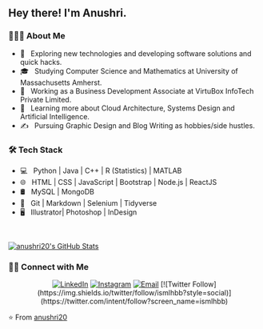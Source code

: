 <h2> Hey there! I'm Anushri.</h2>

<h3> 👨🏻‍💻 About Me </h3>

- 🤔 &nbsp; Exploring new technologies and developing software solutions and quick hacks.
- 🎓 &nbsp; Studying Computer Science and Mathematics at University of Massachusetts Amherst.
- 💼 &nbsp; Working as a Business Development Associate at VirtuBox InfoTech Private Limited.
- 🌱 &nbsp; Learning more about Cloud Architecture, Systems Design and Artificial Intelligence.
- ✍️ &nbsp; Pursuing Graphic Design and Blog Writing as hobbies/side hustles.

<h3>🛠 Tech Stack</h3>

- 💻 &nbsp; Python | Java | C++ | R (Statistics) | MATLAB
- 🌐 &nbsp; HTML | CSS | JavaScript | Bootstrap | Node.js | ReactJS
- 🛢 &nbsp; MySQL | MongoDB
- 🔧 &nbsp; Git | Markdown | Selenium | Tidyverse
- 🖥 &nbsp; Illustrator| Photoshop | InDesign

<br/>

[![anushri20's GitHub Stats](https://github-readme-stats.vercel.app/api?username=anushri20&show_icons=true)](https://github.com/anuhsir20)

<h3> 🤝🏻 Connect with Me </h3>

<p align="center">
<a href="https://www.linkedin.com/in/anushri-68a25a196/"><img alt="LinkedIn" src="https://img.shields.io/badge/LinkedIn-Anushri-blue?style=flat-square&logo=linkedin"></a>
<a href="https://www.instagram.com/anu_shri__/"><img alt="Instagram" src="https://img.shields.io/badge/Instagram-anu_shri__-blue?style=flat-square&logo=instagram"></a>
<a href="mailto:anushri862@gmail.com"><img alt="Email" src="https://img.shields.io/badge/Email-anushri862@gmail.com-blue?style=flat-square&logo=gmail"></a>
  [![Twitter Follow](https://img.shields.io/twitter/follow/ismlhbb?style=social)](https://twitter.com/intent/follow?screen_name=ismlhbb)
</p>

⭐️ From [anushri20](https://github.com/anushri20)

